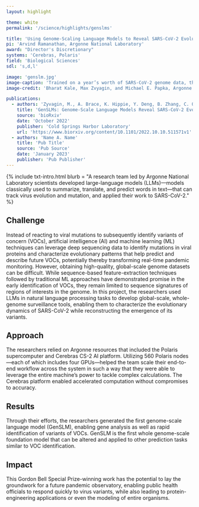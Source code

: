 ```yaml
---
layout: highlight

theme: white
permalink: '/science/highlights/genslms'

title: 'Using Genome-Scaling Language Models to Reveal SARS-CoV-2 Evolutionary Dynamics'
pi: 'Arvind Ramanathan, Argonne National Laboratory'
award: "Director's Discretionary"
systems: 'Cerebras, Polaris'
field: 'Biological Sciences'
sdl: 's,d,l'

image: 'genslm.jpg' 
image-caption: 'Trained on a year’s worth of SARS-CoV-2 genome data, the model can infer the distinction between various viral strains. Each dot on the left corresponds to a sequenced SARS-CoV-2 viral strain, color coded by variant. The figure on the right zooms into one strain of the virus, which captures evolutionary couplings across the viral proteins specific to this strain.'
image-credit: 'Bharat Kale, Max Zvyagin, and Michael E. Papka, Argonne National Laboratory'

publications:
  - authors: 'Zyvagin, M., A. Brace, K. Hippie, Y. Deng, B. Zhang, C. O. Bohorquez, A. Clyde, B. Kale, D. Perez-Rivera, H. Ma, C. M. Mann, M. Irvin, J. G. Pauloski, L. Ward, V. Hayot-Sasson, M. Emani, S. Foreman, Z. Xie, D. Lin, M. Shukla, W. Nie, J. Romero, C. Dallago, A. Vahdat, C. Xiao, T. Gibbs, I. Foster, J. J. Davis, M. E. Papka, T. Brettin, R. Stevens, A. Anandkumar, V. Vishwanath, and A. Ramanathan'
    title: 'GenSLMs: Genome-Scale Language Models Reveal SARS-CoV-2 Evolutionary Dynamics'
    source: 'bioRxiv'
    date: 'October 2022'
    publisher: 'Cold Springs Harbor Laboratory'
    url: 'https://www.biorxiv.org/content/10.1101/2022.10.10.511571v1'
  - authors: 'Name A. Name'
    title: 'Pub Title'
    source: 'Pub Source'
    date: 'January 2023'
    publisher: 'Pub Publisher'
---
```




{% include txt-intro.html 
    blurb = "A research team led by Argonne National Laboratory scientists developed large-language models (LLMs)—models classically used to summarize, translate, and predict words in text—that can track virus evolution and mutation, and applied their work to SARS-CoV-2."
%}



## Challenge

Instead of reacting to viral mutations to subsequently identify variants of concern (VOCs), artificial intelligence (AI) and machine learning (ML) techniques can leverage deep sequencing data to identify mutations in viral proteins and characterize evolutionary patterns that help predict and describe future VOCs, potentially thereby transforming real-time pandemic monitoring. However, obtaining high-quality, global-scale genome datasets can be difficult. While sequence-based feature-extraction techniques followed by traditional ML approaches have demonstrated promise in the early identification of VOCs, they remain limited to sequence signatures of regions of interests in the genome. In this project, the researchers used LLMs in natural language processing tasks to develop global-scale, whole-genome surveillance tools, enabling them to characterize the evolutionary dynamics of SARS-CoV-2 while reconstructing the emergence of its variants.



## Approach

The researchers relied on Argonne resources that included the Polaris supercomputer and Cerebras CS-2 AI platform. Utilizing 560 Polaris nodes—each of which includes four GPUs—helped the team scale their end-to-end workflow across the system in such a way that they were able to leverage the entire machine’s power to tackle complex calculations. The Cerebras platform enabled accelerated computation without compromises to accuracy. 



## Results

Through their efforts, the researchers generated the first genome-scale language model (GenSLM), enabling gene analysis as well as rapid identification of variants of VOCs. GenSLM is the first whole genome-scale foundation model that can be altered and applied to other prediction tasks similar to VOC identification.



## Impact

This Gordon Bell Special Prize-winning work has the potential to lay the groundwork for a future pandemic observatory, enabling public health officials to respond quickly to virus variants, while also leading to protein-engineering applications or even the modeling of entire organisms.
